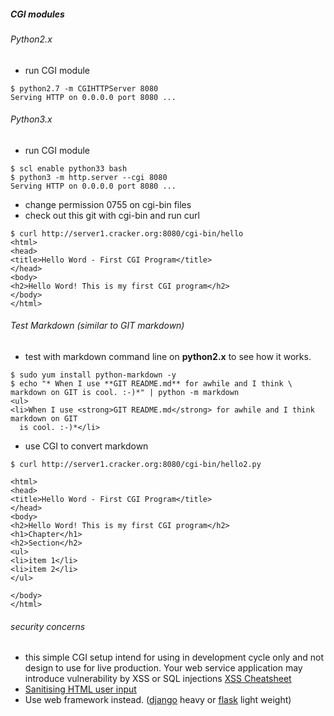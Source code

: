 ##### CGI modules

###### Python2.x

* run CGI module
```
$ python2.7 -m CGIHTTPServer 8080
Serving HTTP on 0.0.0.0 port 8080 ...
```

###### Python3.x

* run CGI module
```
$ scl enable python33 bash
$ python3 -m http.server --cgi 8080
Serving HTTP on 0.0.0.0 port 8080 ...
```

* change permission 0755 on cgi-bin files
* check out this git with cgi-bin and run curl 
```
$ curl http://server1.cracker.org:8080/cgi-bin/hello
<html>
<head>
<title>Hello Word - First CGI Program</title>
</head>
<body>
<h2>Hello Word! This is my first CGI program</h2>
</body>
</html>
```

###### Test Markdown (similar to GIT markdown)

* test with markdown command line on **python2.x** to see how it works.
```
$ sudo yum install python-markdown -y
$ echo "* When I use **GIT README.md** for awhile and I think \
markdown on GIT is cool. :-)*" | python -m markdown
<ul>
<li>When I use <strong>GIT README.md</strong> for awhile and I think markdown on GIT
  is cool. :-)*</li>
```
* use CGI to convert markdown
```
$ curl http://server1.cracker.org:8080/cgi-bin/hello2.py

<html>
<head>
<title>Hello Word - First CGI Program</title>
</head>
<body>
<h2>Hello Word! This is my first CGI program</h2>
<h1>Chapter</h1>
<h2>Section</h2>
<ul>
<li>item 1</li>
<li>item 2</li>
</ul>

</body>
</html>
```

###### security concerns
* this simple CGI setup intend for using in development cycle only and 
not design to use for live production. Your web service application may introduce
vulnerability by XSS or SQL injections [XSS Cheatsheet](https://www.owasp.org/index.php/XSS_Filter_Evasion_Cheat_Sheet)
* [Sanitising HTML user input](http://stackoverflow.com/questions/16861/sanitising-user-input-using-python)
* Use web framework instead. ([django](https://www.djangoproject.com/) heavy or [flask](http://flask.pocoo.org/) light weight)
